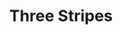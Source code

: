 ---
ee_id_thing: '4402'
site: '1'
type: '2'
inv_num: 2018-014
add_credit:
url: 2018-014-three-stripes
title: Three Stripes
year: '2018'
display_year: '2018'
medium: Inkjet on canvas (x3)
dims: 108 x 36 in
pitch:
ps:
live_url:
youtube:
https://github.com/coryarcangel/alu:
imgs: three-stripes2018-014-database-02.jpg
subheading:
download:
commission:
related:
layout: things-i-made
---